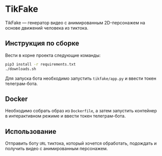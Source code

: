 # TikFake
TikFake — генератор видео с анимированным 2D-персонажем на основе движений человека из тиктока.

## Инструкция по сборке
Вести в корне проекта следующие команды:

```bash
pip3 install -r requirements.txt
./downloads.sh
```

Для запуска бота необходимо запустить `tikfake/app.py` и ввести токен телеграм-бота.

## Docker
Необходимо собрать образ из `Dockerfile`, а затем запустить контейнер в интерактивном режиме и ввести токен телеграм-бота.

## Использование 
Отправить боту `URL` тиктока, который хочется обработать, подождать и получить видео с анимированным персонажем.